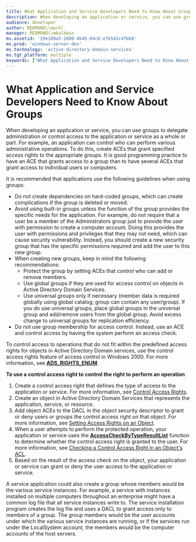 ```yaml
---
title: What Application and Service Developers Need to Know About Groups
description: When developing an application or service, you can use groups to delegate administration or control access to the application or service as a whole or part.
audience: developer
author: REDMOND\\markl
manager: REDMOND\\mbaldwin
ms.assetid: '19e189a5-2880-4b45-84c8-e7b542c4fbb6'
ms.prod: 'windows-server-dev'
ms.technology: 'active-directory-domain-services'
ms.tgt_platform: multiple
keywords: ["What Application and Service Developers Need to Know About Groups", "groups AD , information for application and service developers"]
---
```


# What Application and Service Developers Need to Know About Groups

When developing an application or service, you can use groups to delegate administration or control access to the application or service as a whole or part. For example, an application can control who can perform various administrative operations. To do this, create ACEs that grant specified access rights to the appropriate groups. It is good programming practice to have an ACE that grants access to a group than to have several ACEs that grant access to individual users or computers.

It is recommended that applications use the following guidelines when using groups:

-   Do not create dependencies on hard-coded groups, which can create complications if the group is deleted or moved.
-   Avoid using built-in groups unless the function of the group provides the specific needs for the application. For example, do not require that a user be a member of the Administrators group just to provide the user with permission to create a computer account. Doing this provides the user with permissions and privileges that they may not need, which can cause security vulnerability. Instead, you should create a new security group that has the specific permissions required and add the user to this new group.
-   When creating new groups, keep in mind the following recommendations:
    -   Protect the group by setting ACEs that control who can add or remove members.
    -   Use global groups if they are used for access control on objects in Active Directory Domain Services.
    -   Use universal groups only if necessary (member data is required globally using global catalog; group can contain any user/group). If you do use universal groups, place global groups in the universal group and add/remove users from the global group. Avoid excess change to universal groups for replication efficiency.
-   Do not use group membership for access control. Instead, use an ACE and control access by having the system perform an access check.

To control access to operations that do not fit within the predefined access rights for objects in Active Directory Domain services, use the control access rights feature of access control in Windows 2000. For more information, see [**ADS\_RIGHTS\_ENUM**](https://msdn.microsoft.com/library/aa772285).

**To use a control access right to control the right to perform an operation**

1.  Create a control access right that defines the type of access to the application or service. For more information, see [Control Access Rights](control-access-rights.md).
2.  Create an object in Active Directory Domain Services that represents the application, service, or resource.
3.  Add object ACEs to the DACL in the object security descriptor to grant or deny users or groups the control access right on that object. For more information, see [Setting Access Rights on an Object](setting-access-rights-on-an-object.md).
4.  When a user attempts to perform the protected operation, your application or service uses the [**AccessCheckByTypeResultList**](https://msdn.microsoft.com/library/windows/desktop/aa374836) function to determine whether the control access right is granted to the user. For more information, see [Checking a Control Access Right in an Object's ACL](checking-a-control-access-right-in-an-objectampaposs-acl.md).
5.  Based on the result of the access check on the object, your application or service can grant or deny the user access to the application or service.

A service application could also create a group whose members would be the various service instances. For example, a service with instances installed on multiple computers throughout an enterprise might have a common log file that all service instances write to. The service installation program creates the log file and uses a DACL to grant access only to members of a group. The group members would be the user accounts under which the various service instances are running, or if the services run under the LocalSystem account, the members would be the computer accounts of the host servers.

 

 




